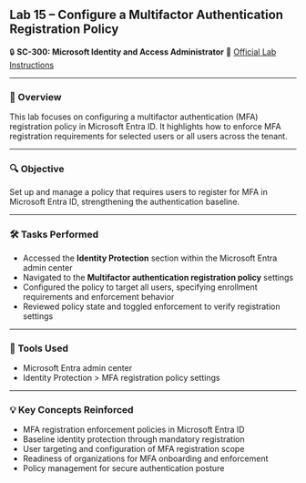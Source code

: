 ## Lab 15 – Configure a Multifactor Authentication Registration Policy

🔒 **SC-300: Microsoft Identity and Access Administrator**
📄 [Official Lab Instructions](https://microsoftlearning.github.io/SC-300-Identity-and-Access-Administrator/Instructions/Labs/Lab_15_ConfigureAAD_MultiFactorAuthRegPolicy.html)

---

### 🧽 Overview

This lab focuses on configuring a multifactor authentication (MFA) registration policy in Microsoft Entra ID. It highlights how to enforce MFA registration requirements for selected users or all users across the tenant.

---

### 🔍 Objective

Set up and manage a policy that requires users to register for MFA in Microsoft Entra ID, strengthening the authentication baseline.

---

### 🛠️ Tasks Performed

* Accessed the **Identity Protection** section within the Microsoft Entra admin center
* Navigated to the **Multifactor authentication registration policy** settings
* Configured the policy to target all users, specifying enrollment requirements and enforcement behavior
* Reviewed policy state and toggled enforcement to verify registration settings

---

### 🧪 Tools Used

* Microsoft Entra admin center
* Identity Protection > MFA registration policy settings

---

### 💡 Key Concepts Reinforced

* MFA registration enforcement policies in Microsoft Entra ID
* Baseline identity protection through mandatory registration
* User targeting and configuration of MFA registration scope
* Readiness of organizations for MFA onboarding and enforcement
* Policy management for secure authentication posture
